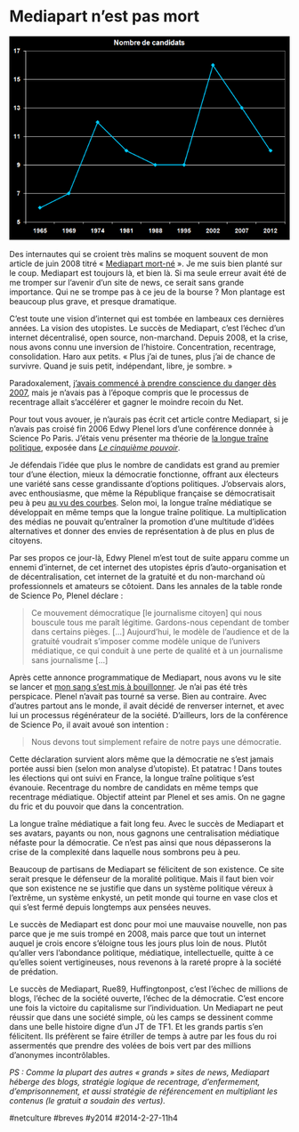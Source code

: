 # Mediapart n’est pas mort

![](_i/2012_1.png)

Des internautes qui se croient très malins se moquent souvent de mon article de juin 2008 titré « [Mediapart mort-né](../../2008/6/mediapart-mort-ne.md) ». Je me suis bien planté sur le coup. Mediapart est toujours là, et bien là. Si ma seule erreur avait été de me tromper sur l’avenir d’un site de news, ce serait sans grande importance. Qui ne se trompe pas à ce jeu de la bourse ? Mon plantage est beaucoup plus grave, et presque dramatique.

C’est toute une vision d’internet qui est tombée en lambeaux ces dernières années. La vision des utopistes. Le succès de Mediapart, c’est l’échec d’un internet décentralisé, open source, non-marchand. Depuis 2008, et la crise, nous avons connu une inversion de l’histoire. Concentration, recentrage, consolidation. Haro aux petits. « Plus j’ai de tunes, plus j’ai de chance de survivre. Quand je suis petit, indépendant, libre, je sombre. »

Paradoxalement, [j’avais commencé à prendre conscience du danger dès 2007](../../2007/7/hypercentralisation.md), mais je n’avais pas à l’époque compris que le processus de recentrage allait s’accélérer et gagner le moindre recoin du Net.

Pour tout vous avouer, je n’aurais pas écrit cet article contre Mediapart, si je n’avais pas croisé fin 2006 Edwy Plenel lors d’une conférence donnée à Science Po Paris. J’étais venu présenter ma théorie de [la longue traîne politique](../../2006/12/la-longue-traine-politique.md), exposée dans *[Le cinquième pouvoir](../../page/le-cinquieme-pouvoir)*.

Je défendais l’idée que plus le nombre de candidats est grand au premier tour d’une élection, mieux la démocratie fonctionne, offrant aux électeurs une variété sans cesse grandissante d’options politiques. J’observais alors, avec enthousiasme, que même la République française se démocratisait peu à peu [au vu des courbes](../../2012/3/la-democratie-de-la-rarete.md). Selon moi, la longue traîne médiatique se développait en même temps que la longue traîne politique. La multiplication des médias ne pouvait qu’entraîner la promotion d’une multitude d’idées alternatives et donner des envies de représentation à de plus en plus de citoyens.

Par ses propos ce jour-là, Edwy Plenel m’est tout de suite apparu comme un ennemi d’internet, de cet internet des utopistes épris d’auto-organisation et de décentralisation, cet internet de la gratuité et du non-marchand où professionnels et amateurs se côtoient. Dans les annales de la table ronde de Science Po, Plenel déclare :

> Ce mouvement démocratique [le journalisme citoyen] qui nous bouscule tous me paraît légitime. Gardons-nous cependant de tomber dans certains pièges. […] Aujourd’hui, le modèle de l’audience et de la gratuité voudrait s’imposer comme modèle unique de l’univers médiatique, ce qui conduit à une perte de qualité et à un journalisme sans journalisme […]

Après cette annonce programmatique de Mediapart, nous avons vu le site se lancer et [mon sang s’est mis à bouillonner](../../2008/3/le-ridicule-a-la-francaise.md). Je n’ai pas été très perspicace. Plenel n’avait pas tourné sa verse. Bien au contraire. Avec d’autres partout ans le monde, il avait décidé de renverser internet, et avec lui un processus régénérateur de la société. D’ailleurs, lors de la conférence de Science Po, il avait avoué son intention :

> Nous devons tout simplement refaire de notre pays une démocratie.

Cette déclaration survient alors même que la démocratie ne s’est jamais portée aussi bien (selon mon analyse d’utopiste). Et patatrac ! Dans toutes les élections qui ont suivi en France, la longue traîne politique s’est évanouie. Recentrage du nombre de candidats en même temps que recentrage médiatique. Objectif atteint par Plenel et ses amis. On ne gagne du fric et du pouvoir que dans la concentration.

La longue traîne médiatique a fait long feu. Avec le succès de Mediapart et ses avatars, payants ou non, nous gagnons une centralisation médiatique néfaste pour la démocratie. Ce n’est pas ainsi que nous dépasserons la crise de la complexité dans laquelle nous sombrons peu à peu.

Beaucoup de partisans de Mediapart se félicitent de son existence. Ce site serait presque le défenseur de la moralité politique. Mais il faut bien voir que son existence ne se justifie que dans un système politique véreux à l’extrême, un système enkysté, un petit monde qui tourne en vase clos et qui s’est fermé depuis longtemps aux pensées neuves.

Le succès de Mediapart est donc pour moi une mauvaise nouvelle, non pas parce que je me suis trompé en 2008, mais parce que tout un internet auquel je crois encore s’éloigne tous les jours plus loin de nous. Plutôt qu’aller vers l’abondance politique, médiatique, intellectuelle, quitte à ce qu’elles soient vertigineuses, nous revenons à la rareté propre à la société de prédation.

Le succès de Mediapart, Rue89, Huffingtonpost, c’est l’échec de millions de blogs, l’échec de la société ouverte, l’échec de la démocratie. C’est encore une fois la victoire du capitalisme sur l’individuation. Un Mediapart ne peut réussir que dans une société simple, où les camps se dessinent comme dans une belle histoire digne d’un JT de TF1. Et les grands partis s’en félicitent. Ils préfèrent se faire étriller de temps à autre par les fous du roi assermentés que prendre des volées de bois vert par des millions d’anonymes incontrôlables.

*PS : Comme la plupart des autres « grands » sites de news, Mediapart héberge des blogs, stratégie logique de recentrage, d’enfermement, d’emprisonnement, et aussi stratégie de référencement en multipliant les contenus (le gratuit a soudain des vertus).*



#netculture #breves #y2014 #2014-2-27-11h4
